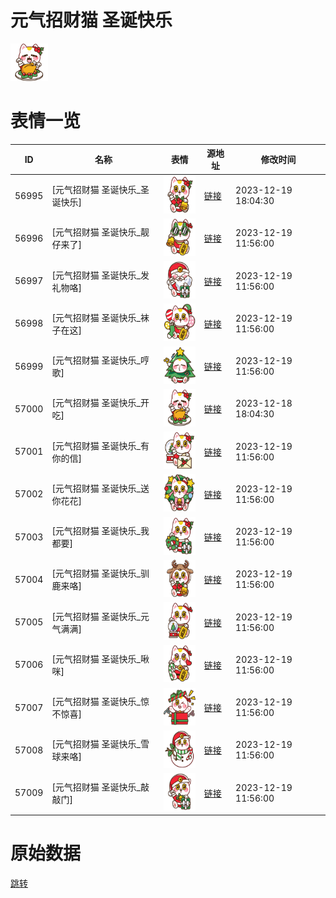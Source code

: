 # 元气招财猫 圣诞快乐

<img src="./cover.png" height="60" alt="cover" />

# 表情一览

|ID|名称|表情|源地址|修改时间|
|----|----|----|----|----|
|56995|[元气招财猫 圣诞快乐_圣诞快乐]|<img src="./pic/056995_%5B元气招财猫 圣诞快乐_圣诞快乐%5D.png" height="60" alt="圣诞快乐"/>|[链接](https://i0.hdslb.com/bfs/garb/9f9f10f51b949a908704e38543739cb69d4a5b19.png)|2023-12-19 18:04:30|
|56996|[元气招财猫 圣诞快乐_靓仔来了]|<img src="./pic/056996_%5B元气招财猫 圣诞快乐_靓仔来了%5D.png" height="60" alt="靓仔来了"/>|[链接](https://i0.hdslb.com/bfs/garb/e19102700eb6c1a2cea9a1dddfc1056aff1078a1.png)|2023-12-19 11:56:00|
|56997|[元气招财猫 圣诞快乐_发礼物咯]|<img src="./pic/056997_%5B元气招财猫 圣诞快乐_发礼物咯%5D.png" height="60" alt="发礼物咯"/>|[链接](https://i0.hdslb.com/bfs/garb/ca38770e14756693239a8556b90d7155e81f4aa8.png)|2023-12-19 11:56:00|
|56998|[元气招财猫 圣诞快乐_袜子在这]|<img src="./pic/056998_%5B元气招财猫 圣诞快乐_袜子在这%5D.png" height="60" alt="袜子在这"/>|[链接](https://i0.hdslb.com/bfs/garb/fcd35f72f13f8996181383f5b9b74d3c0bf06ccf.png)|2023-12-19 11:56:00|
|56999|[元气招财猫 圣诞快乐_哼歌]|<img src="./pic/056999_%5B元气招财猫 圣诞快乐_哼歌%5D.png" height="60" alt="哼歌"/>|[链接](https://i0.hdslb.com/bfs/garb/fb6db0cca03eefe083f8cef1d9e1cc839ba93634.png)|2023-12-19 11:56:00|
|57000|[元气招财猫 圣诞快乐_开吃]|<img src="./pic/057000_%5B元气招财猫 圣诞快乐_开吃%5D.png" height="60" alt="开吃"/>|[链接](https://i0.hdslb.com/bfs/garb/03e89fee0c642a6bc9d581d91b25b9362610b870.png)|2023-12-18 18:04:30|
|57001|[元气招财猫 圣诞快乐_有你的信]|<img src="./pic/057001_%5B元气招财猫 圣诞快乐_有你的信%5D.png" height="60" alt="有你的信"/>|[链接](https://i0.hdslb.com/bfs/garb/2410df56c39d003e32e613766f0c91170443abe4.png)|2023-12-19 11:56:00|
|57002|[元气招财猫 圣诞快乐_送你花花]|<img src="./pic/057002_%5B元气招财猫 圣诞快乐_送你花花%5D.png" height="60" alt="送你花花"/>|[链接](https://i0.hdslb.com/bfs/garb/6b680e55f14bf6be26698269f0d40446d8fb56b4.png)|2023-12-19 11:56:00|
|57003|[元气招财猫 圣诞快乐_我都要]|<img src="./pic/057003_%5B元气招财猫 圣诞快乐_我都要%5D.png" height="60" alt="我都要"/>|[链接](https://i0.hdslb.com/bfs/garb/59f020bcf1c5a8504a2a9fd80342a10782dca524.png)|2023-12-19 11:56:00|
|57004|[元气招财猫 圣诞快乐_驯鹿来咯]|<img src="./pic/057004_%5B元气招财猫 圣诞快乐_驯鹿来咯%5D.png" height="60" alt="驯鹿来咯"/>|[链接](https://i0.hdslb.com/bfs/garb/4fbe0e75fa8b6bc538c42698f88a635b86fec57e.png)|2023-12-19 11:56:00|
|57005|[元气招财猫 圣诞快乐_元气满满]|<img src="./pic/057005_%5B元气招财猫 圣诞快乐_元气满满%5D.png" height="60" alt="元气满满"/>|[链接](https://i0.hdslb.com/bfs/garb/d1e6a0f87c18264588e058d32e87af7aad42160c.png)|2023-12-19 11:56:00|
|57006|[元气招财猫 圣诞快乐_啾咪]|<img src="./pic/057006_%5B元气招财猫 圣诞快乐_啾咪%5D.png" height="60" alt="啾咪"/>|[链接](https://i0.hdslb.com/bfs/garb/132eaad412a5dce5ad9c17da466005b4b2f7eed1.png)|2023-12-19 11:56:00|
|57007|[元气招财猫 圣诞快乐_惊不惊喜]|<img src="./pic/057007_%5B元气招财猫 圣诞快乐_惊不惊喜%5D.png" height="60" alt="惊不惊喜"/>|[链接](https://i0.hdslb.com/bfs/garb/ac65e7e119913dd3690a216d228a339e9b057bca.png)|2023-12-19 11:56:00|
|57008|[元气招财猫 圣诞快乐_雪球来咯]|<img src="./pic/057008_%5B元气招财猫 圣诞快乐_雪球来咯%5D.png" height="60" alt="雪球来咯"/>|[链接](https://i0.hdslb.com/bfs/garb/5102f5d3280f26c1b9cb34d3341f446f10cfc107.png)|2023-12-19 11:56:00|
|57009|[元气招财猫 圣诞快乐_敲敲门]|<img src="./pic/057009_%5B元气招财猫 圣诞快乐_敲敲门%5D.png" height="60" alt="敲敲门"/>|[链接](https://i0.hdslb.com/bfs/garb/9c00d3f15e57f39ee8481ff97a68bee16baba2dc.png)|2023-12-19 11:56:00|

# 原始数据

[跳转](./raw.json)

